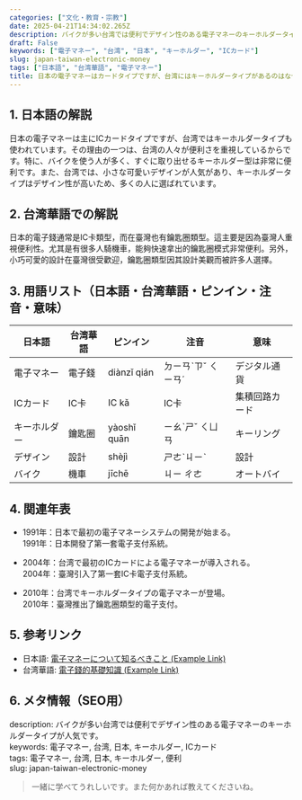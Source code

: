```yaml
---
categories: ["文化・教育・宗教"]
date: 2025-04-21T14:34:02.265Z
description: バイクが多い台湾では便利でデザイン性のある電子マネーのキーホルダータイプが人気です。
draft: False
keywords: ["電子マネー", "台湾", "日本", "キーホルダー", "ICカード"]
slug: japan-taiwan-electronic-money
tags: ["日本語", "台湾華語", "電子マネー"]
title: 日本の電子マネーはカードタイプですが、台湾にはキーホルダータイプがあるのはなぜ？
---
```




## 1. 日本語の解説  
日本の電子マネーは主にICカードタイプですが、台湾ではキーホルダータイプも使われています。その理由の一つは、台湾の人々が便利さを重視しているからです。特に、バイクを使う人が多く、すぐに取り出せるキーホルダー型は非常に便利です。また、台湾では、小さな可愛いデザインが人気があり、キーホルダータイプはデザイン性が高いため、多くの人に選ばれています。

## 2. 台湾華語での解説  
日本的電子錢通常是IC卡類型，而在臺灣也有鑰匙圈類型。這主要是因為臺灣人重視便利性。尤其是有很多人騎機車，能夠快速拿出的鑰匙圈模式非常便利。另外，小巧可愛的設計在臺灣很受歡迎，鑰匙圈類型因其設計美觀而被許多人選擇。

## 3. 用語リスト（日本語・台湾華語・ピンイン・注音・意味）  
| 日本語     | 台湾華語     | ピンイン            | 注音       | 意味             |
|------------|-------------|--------------------|---------|----------------|
| 電子マネー   | 電子錢      | diànzǐ qián        | ㄉㄧㄢˋㄗˇ ㄑㄧㄢˊ | デジタル通貨     |
| ICカード    | IC卡        | IC kǎ              | IC卡    | 集積回路カード   |
| キーホルダー | 鑰匙圈      | yàoshǐ quān        | ㄧㄠˋㄕˇ ㄑㄩㄢ    | キーリング       |
| デザイン    | 設計        | shèjì              | ㄕㄜˋㄐㄧˋ      | 設計             |
| バイク      | 機車        | jīchē              | ㄐㄧ ㄔㄜ     | オートバイ       |

## 4. 関連年表  
- 1991年：日本で最初の電子マネーシステムの開発が始まる。  
  1991年：日本開發了第一套電子支付系統。
  
- 2004年：台湾で最初のICカードによる電子マネーが導入される。  
  2004年：臺灣引入了第一套IC卡電子支付系統。

- 2010年：台湾でキーホルダータイプの電子マネーが登場。  
  2010年：臺灣推出了鑰匙圈類型的電子支付。

## 5. 参考リンク  
- 日本語: [電子マネーについて知るべきこと (Example Link)](https://www.example.com/japanelectronicmoney)
- 台湾華語: [電子錢的基礎知識 (Example Link)](https://www.example.com/taielectronicmoney)

## 6. メタ情報（SEO用）  
description: バイクが多い台湾では便利でデザイン性のある電子マネーのキーホルダータイプが人気です。  
keywords: 電子マネー, 台湾, 日本, キーホルダー, ICカード  
tags: 電子マネー, 台湾, 日本, キーホルダー, 便利  
slug: japan-taiwan-electronic-money

> 一緒に学べてうれしいです。また何かあれば教えてくださいね。